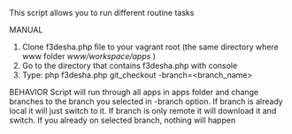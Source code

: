 This script allows you to run different routine tasks

MANUAL
1. Clone f3desha.php file to your vagrant root (the same directory where www folder *www/workspace/apps* )
2. Go to the directory that contains f3desha.php with console
3. Type:
  php f3desha.php git_checkout -branch=<branch_name>

BEHAVIOR
Script will run through all apps in apps folder and change branches to the branch you selected
in -branch option. If branch is already local it will just switch to it. If branch is only remote
it will download it and switch. If you already on selected branch, nothing will happen
